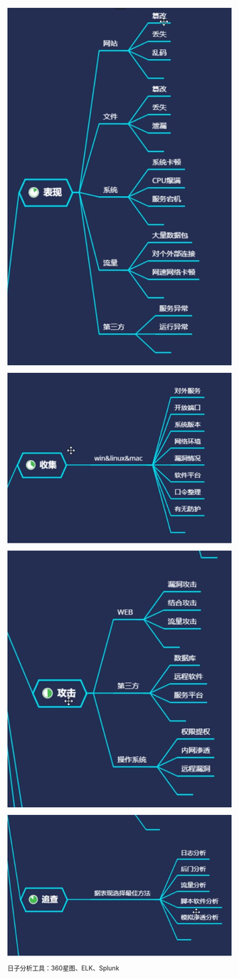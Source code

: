 ![image](images/D7F1D88DCB5B4BF59AE143E210176C46clipboard.png)

![image](images/B0515B75F2974E749E37FC04E1A42788clipboard.png)

![image](images/3254A30BD9EA49D8A51058F5442C5A95clipboard.png)

![image](images/64B671DC9F944B9FB834E06BED4CD248clipboard.png)

日子分析工具：360星图、ELK、Splunk